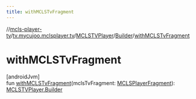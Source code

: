 ```yaml
---
title: withMCLSTvFragment
---
```

//[mcls-player-tv](../../../../index.html)/[tv.mycujoo.mclsplayer.tv](../../index.html)/[MCLSTVPlayer](../index.html)/[Builder](index.html)/[withMCLSTvFragment](with-m-c-l-s-tv-fragment.html)



# withMCLSTvFragment



[androidJvm]\
fun [withMCLSTvFragment](with-m-c-l-s-tv-fragment.html)(mclsTvFragment: [MCLSPlayerFragment](../../../tv.mycujoo.mclsplayer.tv.ui/-m-c-l-s-player-fragment/index.html)): [MCLSTVPlayer.Builder](index.html)




